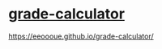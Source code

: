 # [grade-calculator](https://eeoooue.github.io/grade-calculator/)
 
https://eeoooue.github.io/grade-calculator/
